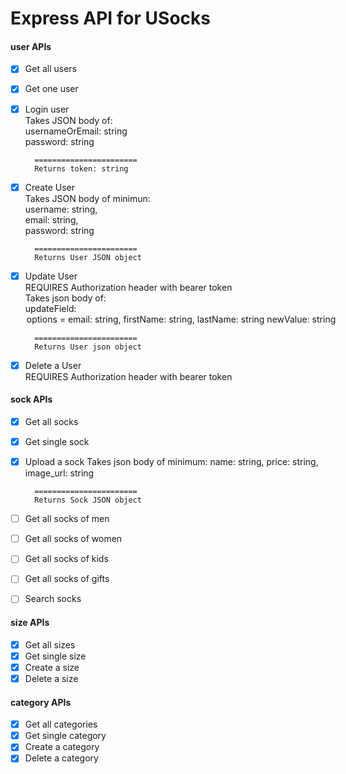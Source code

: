 # Express API for USocks

#### user APIs
- [x] Get all users  
- [x] Get one user  
- [x] Login user    
        Takes JSON body of:    
        usernameOrEmail: string    
        password: string    
        
        =======================  
        Returns token: string  
- [x] Create User    
        Takes JSON body of minimun:    
        username: string,   
        email: string,  
        password: string    
        
        =======================    
        Returns User JSON object    
- [x] Update User        
        REQUIRES Authorization header with bearer token      
        Takes json body of:      
        updateField: <option>    
          options = email: string,    
                    firstName: string,      
                    lastName: string      
          newValue: string   
          
        =======================    
        Returns User json object     
- [x]  Delete a User    
    REQUIRES Authorization header with bearer token  

#### sock APIs
- [x] Get all socks
- [x] Get single sock
- [x] Upload a sock
        Takes json body of minimum:
        name: string,
        price: string,
        image_url: string

        =======================  
        Returns Sock JSON object  
- [ ] Get all socks of men  
- [ ] Get all socks of women  
- [ ] Get all socks of kids  
- [ ] Get all socks of gifts  
- [ ] Search socks  

#### size APIs
- [x] Get all sizes  
- [x] Get single size    
- [x] Create a size  
- [x] Delete a size  

#### category APIs
- [x] Get all categories  
- [x] Get single category    
- [x] Create a category  
- [x] Delete a category  
